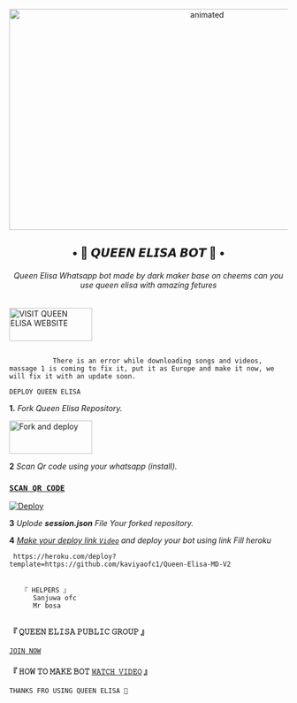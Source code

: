 
<p align="center">
  <img src="https://telegra.ph/file/a8a94d212fd52906b3c8d.jpg" alt="animated" width="700" height="400" />
</p>
  <h2 align="center">• 💃 𝙌𝙐𝙀𝙀𝙉 𝙀𝙇𝙄𝙎𝘼 𝘽𝙊𝙏 💃 •<br></h2>
  
  
<h6 align= "center"> 
Queen Elisa Whatsapp bot made by dark maker base on cheems can you use queen elisa with amazing fetures
</h6>

## 

<p align="left">
<a href="http://www.queenelisa.42web.io"><img align="center" src="https://telegra.ph/file/a8a94d212fd52906b3c8d.jpg" alt="VISIT QUEEN ELISA WEBSITE" height="60" width="150" /></a>
</p align="left">

## 

               There is an error while downloading songs and videos, massage 1 is coming to fix it, put it as Europe and make it now, we will fix it with an update soon.


`DEPLOY QUEEN ELISA`
 
**1.** _Fork Queen Elisa Repository._

<p align="left">
<a href="https://github.com/kaviyaofc1/Queen-Elisa-MD-V2/fork"><img align="center" src="https://telegra.ph/file/a8a94d212fd52906b3c8d.jpg" alt="Fork and deploy" height="60" width="150" /></a>


**2** _Scan Qr code using your whatsapp (install)._


### [`SCAN QR CODE`](https://replit.com/@MRNima/QUEEN-ELISA-V2-MD-WHATSAPP-SCANER?v=1?outputonly=1&lite=1#index.js)


[![Deploy](https://www.herokucdn.com/deploy/button.svg)](https://dashboard.heroku.com/new?button-url=https%3A%2F%2Fgithub.com%2F&template=https%3A%2F%2Fgithub.com%2Fsanuwa-official%2Faquabot-md)

**3** _Uplode **session.json** File Your forked repository._


**4**  _[Make your deploy link `Video`]() and deploy your bot using link Fill heroku_

     https://heroku.com/deploy?template=https://github.com/kaviyaofc1/Queen-Elisa-MD-V2

##  
##  
       『 𝙷𝙴𝙻𝙿𝙴𝚁𝚂 』
          Sanjuwa ofc 
          Mr bosa
          
     

##
## 

#### 『 𝚀𝚄𝙴𝙴𝙽 𝙴𝙻𝙸𝚂𝙰 𝙿𝚄𝙱𝙻𝙸𝙲 𝙶𝚁𝙾𝚄𝙿 』
[`𝙹𝙾𝙸𝙽 𝙽𝙾𝚆`](https://chat.whatsapp.com/F950olXvdc6JH4ZXoH0TQx)

#### 『 𝙷𝙾𝚆 𝚃𝙾 𝙼𝙰𝙺𝙴 𝙱𝙾𝚃 [`𝚆𝙰𝚃𝙲𝙷 𝚅𝙸𝙳𝙴𝙾`]() 』

`THANKS FRO USING QUEEN ELISA 💞`
